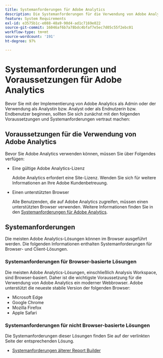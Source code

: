 ```yaml
---
title: Systemanforderungen für Adobe Analytics
description: Die Systemanforderungen für die Verwendung von Adobe Analytics.
feature: System Requirements
exl-id: e3575b1c-e088-48a9-90d4-ad1c7169e022
source-git-commit: 16046af6b7a78bdc4bfaf7e5ec7d05c55f2ebc01
workflow-type: tm+mt
source-wordcount: '191'
ht-degree: 97%

---
```


# Systemanforderungen und Voraussetzungen für Adobe Analytics

Bevor Sie mit der Implementierung von Adobe Analytics als Admin oder der Verwendung als Analystin bzw. Analyst oder als Endnutzerin bzw. Endbenutzer beginnen, sollten Sie sich zunächst mit den folgenden Voraussetzungen und Systemanforderungen vertraut machen:

## Voraussetzungen für die Verwendung von Adobe Analytics

Bevor Sie Adobe Analytics verwenden können, müssen Sie über Folgendes verfügen:

* Eine gültige Adobe Analytics-Lizenz

  Adobe Analytics erfordert eine Site-Lizenz. Wenden Sie sich für weitere Informationen an Ihre Adobe Kundenbetreuung.

* Einen unterstützten Browser

  Alle Benutzenden, die auf Adobe Analytics zugreifen, müssen einen unterstützten Browser verwenden. Weitere Informationen finden Sie in den [Systemanforderungen für Adobe Analytics](https://experienceleague.adobe.com/docs/analytics/analyze/admin-overview/sys-reqs.html?lang=de).

## Systemanforderungen

Die meisten Adobe Analytics-Lösungen können im Browser ausgeführt werden. Die folgenden Informationen enthalten Systemanforderungen für Browser- und Client-Lösungen.

### Systemanforderungen für Browser-basierte Lösungen

Die meisten Adobe Analytics-Lösungen, einschließlich Analysis Workspace, sind Browser-basiert. Daher ist die wichtigste Voraussetzung für die Verwendung von Adobe Analytics ein moderner Webbrowser. Adobe unterstützt die neueste stabile Version der folgenden Browser:

* Microsoft Edge
* Google Chrome
* Mozilla Firefox
* Apple Safari

### Systemanforderungen für nicht Browser-basierte Lösungen

Die Systemanforderungen dieser Lösungen finden Sie auf der verlinkten Seite der entsprechenden Lösung.

* [Systemanforderungen älterer Report Builder](/help/analyze/legacy-report-builder/setup/system-requirements.md)

